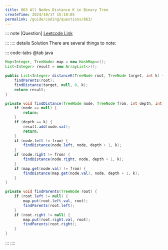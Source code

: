 ```yaml
---
title: 863 All Nodes Distance K in Binary Tree
createTime: 2024/10/17 15:10:05
permalink: /guide/coding/questions/863/
---
```


::: note [Question]
[Leetcode Link](https://leetcode.com/problems/all-nodes-distance-k-in-binary-tree/description/?envType=company&envId=amazon&favoriteSlug=amazon-thirty-days)

:::
:::: details Solution
There are several things to note:

::: code-tabs
@tab java

```java
Map<Integer, TreeNode> map = new HashMap<>();
List<Integer> result = new ArrayList<>();

public List<Integer> distanceK(TreeNode root, TreeNode target, int k) {
    findParents(root);
    findDistance(target, null, 0, k);
    return result;
}

private void findDistance(TreeNode node, TreeNode from, int depth, int k) {
    if (node == null) {
        return;
    }
    if (depth == k) {
        result.add(node.val);
        return;
    }
    if (node.left != from) {
        findDistance(node.left, node, depth + 1, k);
    }
    if (node.right != from) {
        findDistance(node.right, node, depth + 1, k);
    }
    if (map.get(node.val) != from) {
        findDistance(map.get(node.val), node, depth + 1, k);
    }
}

private void findParents(TreeNode root) {
    if (root.left != null) {
        map.put(root.left.val, root);
        findParents(root.left);
    }
    if (root.right != null) {
        map.put(root.right.val, root);
        findParents(root.right);
    }
}
```

:::
::::
